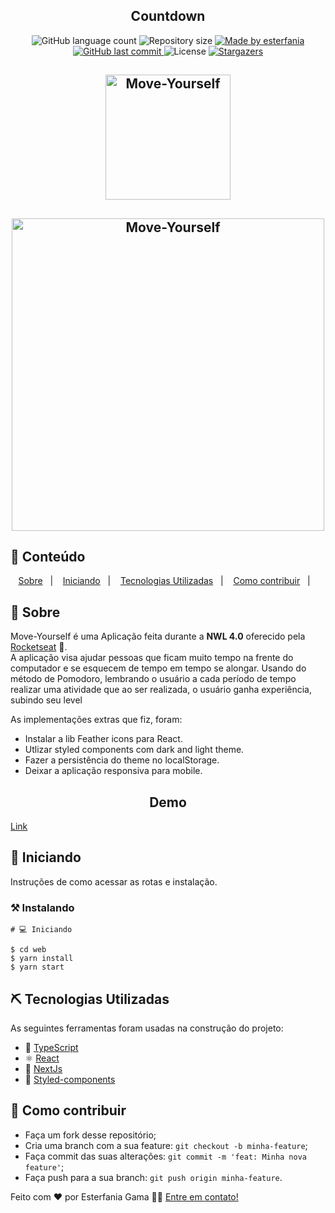 <h2 align="center">
  Countdown
</h2>
  
<p align="center">
  <img alt="GitHub language count" src="https://img.shields.io/github/languages/count/esterfania/countdown?color=%2304D361">

  <img alt="Repository size" src="https://img.shields.io/github/repo-size/esterfania/countdown">

  	
  <a href="https://www.linkedin.com/in/esterfania-gama/">
    <img alt="Made by esterfania" src="https://img.shields.io/badge/made%20by-esterfania-%2304D361">
  </a>
	
  
  <a href="https://github.com/Gabrielpdev/Move-Yourself/commits/master">
    <img alt="GitHub last commit" src="https://img.shields.io/github/last-commit/esterfania/countdown">
  </a>

  <img alt="License" src="https://img.shields.io/badge/license-MIT-brightgreen">
   <a href="https://github.com/esterfania/countdown/stargazers">
    <img alt="Stargazers" src="https://img.shields.io/github/stars/esterfania/countdown?style=social">
  </a>
</p>

<h2 align="center">
    <img alt="Move-Yourself" title="#Move-Yourself" src="https://user-images.githubusercontent.com/35200622/109424302-e73b3c00-79c1-11eb-9cde-c08c9fdbdd36.png" width="200px" />
</h2>
<h2 align="center">
    <img alt="Move-Yourself" title="#Move-Yourself" src="https://user-images.githubusercontent.com/35200622/109424307-ea362c80-79c1-11eb-808e-ae2c4c808e60.png" width="500px" />
</h2>



## 📝 Conteúdo
<p align="center">
<a href="#about">Sobre</a>&nbsp;&nbsp;&nbsp;|&nbsp;&nbsp;&nbsp;
<a href="#getting_started">Iniciando</a>&nbsp;&nbsp;&nbsp;|&nbsp;&nbsp;&nbsp;
<a href="#built_using">Tecnologias Utilizadas</a>&nbsp;&nbsp;&nbsp;|&nbsp;&nbsp;&nbsp;
<a href="#contribute">Como contribuir</a>&nbsp;&nbsp;&nbsp;|&nbsp;&nbsp;&nbsp;
</p>


## 🧐 Sobre <a name = "about"></a>

Move-Yourself é uma Aplicação feita durante a **NWL 4.0** oferecido pela [Rocketseat] :rocket:.<br/> 
A aplicação visa ajudar pessoas que ficam muito tempo na frente do computador e se esquecem de tempo em tempo
se alongar. Usando do método de Pomodoro, lembrando o usuário a cada período de tempo realizar uma atividade
que ao ser realizada, o usuário ganha experiência, subindo seu level<br/> 

As implementações extras que fiz, foram:
- Instalar a lib Feather icons para React.
- Utlizar styled components com dark and light theme.
- Fazer a persistência do theme no localStorage.
- Deixar a aplicação responsiva para mobile.


<span align="center">
	<h2>Demo</h2>
  <a href="https://countdown-swart.vercel.app/">Link</a>
</span>


## 🏁 Iniciando <a name = "getting_started"></a>

Instruções de como acessar as rotas e instalação.

### ⚒ Instalando <a name = "installing"></a>

```
# 💻 Iniciando

$ cd web
$ yarn install
$ yarn start

```
## ⛏️ Tecnologias Utilizadas <a name = "built_using"></a>

As seguintes ferramentas foram usadas na construção do projeto:
- 🔵 [TypeScript][typescript]
- ⚛️ [React][reactjs]
- 🔼 [NextJs][next]
- 💅 [Styled-components][styled-components]

## 🤔 Como contribuir <a name = "contribute"></a>

- Faça um fork desse repositório;
- Cria uma branch com a sua feature: `git checkout -b minha-feature`;
- Faça commit das suas alterações: `git commit -m 'feat: Minha nova feature'`;
- Faça push para a sua branch: `git push origin minha-feature`.

Feito com ❤️ por Esterfania Gama 👋🏽 [Entre em contato!](https://www.linkedin.com/in/esterfania-gama/)

[next]: https://nextjs.org/
[typescript]: https://www.typescriptlang.org/
[reactjs]: https://reactjs.org
[Rocketseat]:https://github.com/Rocketseat
[styled-components]:https://styled-components.com/

